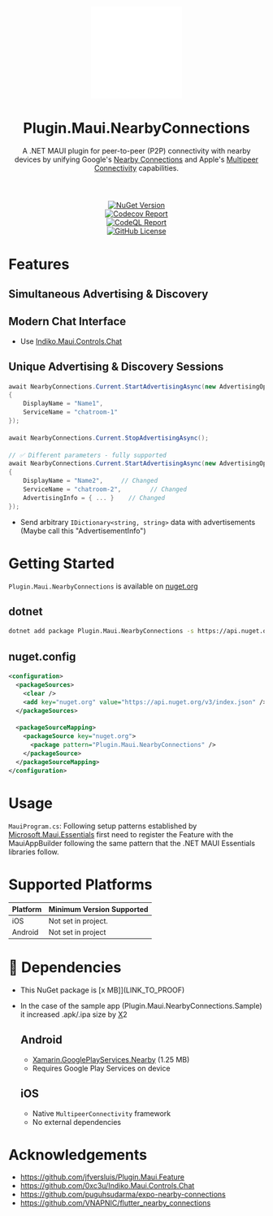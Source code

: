 <div align="center">
  <picture>
    <img src=".assets/nuget.svg" width="180">
  </picture>

  <h1>
    Plugin.Maui.NearbyConnections
  </h1>
  <p>
    A .NET MAUI plugin for peer-to-peer (P2P) connectivity with nearby devices by unifying Google's <a href="https://developers.google.com/nearby/connections/overview" target="_blank">Nearby Connections</a> and Apple's <a href="https://developer.apple.com/documentation/multipeerconnectivity" target="_blank">Multipeer Connectivity</a> capabilities.
  </p>
</div>
<h1>
</h1>
</br>

<div align="center">
  <div>
    <a href="https://www.nuget.org/packages/Plugin.Maui.NearbyConnections">
      <img alt="NuGet Version" src="https://img.shields.io/nuget/v/Plugin.Maui.NearbyConnections">
    </a>
  </div>
  <div>
    <a href="https://codecov.io/gh/phunkeler/Plugin.Maui.NearbyConnections">
      <img alt="Codecov Report" src="https://img.shields.io/codecov/c/gh/phunkeler/Plugin.Maui.NearbyConnections/main?">
    </a>
  </div>
  <div>
    <a href="https://github.com/phunkeler/Plugin.Maui.NearbyConnections/actions/workflows/codeql.yml">
        <img alt="CodeQL Report" src="https://github.com/phunkeler/Plugin.Maui.NearbyConnections/actions/workflows/codeql.yml/badge.svg">
    </a>
  </div>
  <div>
    <a href="https://github.com/phunkeler/Plugin.Maui.NearbyConnections/blob/main/LICENSE">
      <img alt="GitHub License" src="https://img.shields.io/github/license/phunkeler/Plugin.Maui.NearbyConnections">
    </a>
  </div>
  </p>
</div>

# Features
## **Simultaneous Advertising & Discovery**

## **Modern Chat Interface**
- Use [Indiko.Maui.Controls.Chat](https://github.com/0xc3u/Indiko.Maui.Controls.Chat)

##

## **Unique Advertising & Discovery Sessions**
```csharp
await NearbyConnections.Current.StartAdvertisingAsync(new AdvertisingOptions
{
    DisplayName = "Name1",
    ServiceName = "chatroom-1"
});

await NearbyConnections.Current.StopAdvertisingAsync();

// ✅ Different parameters - fully supported
await NearbyConnections.Current.StartAdvertisingAsync(new AdvertisingOptions
{
    DisplayName = "Name2",     // Changed
    ServiceName = "chatroom-2",        // Changed
    AdvertisingInfo = { ... }    // Changed
});
```
  - Send arbitrary `IDictionary<string, string>` data with advertisements (Maybe call this "AdvertisementInfo")

# Getting Started
`Plugin.Maui.NearbyConnections` is available on [nuget.org](https://www.nuget.org/packages/Plugin.Maui.NearbyConnections)

## **dotnet**
```bash
dotnet add package Plugin.Maui.NearbyConnections -s https://api.nuget.org/v3/index.json
```

## **nuget.config**
```xml
<configuration>
  <packageSources>
    <clear />
    <add key="nuget.org" value="https://api.nuget.org/v3/index.json" />
  </packageSources>

  <packageSourceMapping>
    <packageSource key="nuget.org">
      <package pattern="Plugin.Maui.NearbyConnections" />
    </packageSource>
  </packageSourceMapping>
</configuration>

```

</details>

# Usage
`MauiProgram.cs`:
Following setup patterns established by [Microsoft.Maui.Essentials](https://www.nuget.org/packages/Microsoft.Maui.Essentials) first need to register the Feature with the MauiAppBuilder following the same pattern that the .NET MAUI Essentials libraries follow.

# Supported Platforms

| Platform | Minimum Version Supported |
|----------|---------------------------|
| iOS      | Not set in project.       |
| Android  | Not set in project        |

# 🔗 Dependencies
- This NuGet package is [x MB]](LINK_TO_PROOF)
- In the case of the sample app (Plugin.Maui.NearbyConnections.Sample) it increased .apk/.ipa size by [X](LINK_TO_PROOF)2

  ## Android
  - [Xamarin.GooglePlayServices.Nearby](https://www.nuget.org/packages/Xamarin.GooglePlayServices.Nearby/) (1.25 MB)
  - Requires Google Play Services on device

  ## iOS
  - Native `MultipeerConnectivity` framework
  - No external dependencies

# Acknowledgements

- https://github.com/jfversluis/Plugin.Maui.Feature
- https://github.com/0xc3u/Indiko.Maui.Controls.Chat
- https://github.com/puguhsudarma/expo-nearby-connections
- https://github.com/VNAPNIC/flutter_nearby_connections
